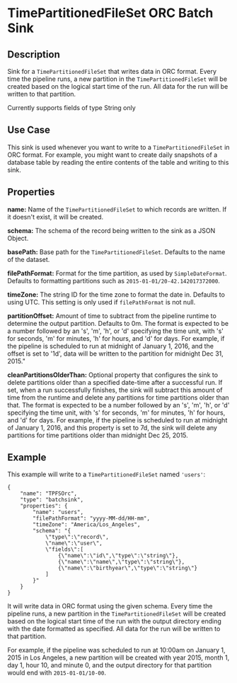 # TimePartitionedFileSet ORC Batch Sink


Description
-----------
Sink for a ``TimePartitionedFileSet`` that writes data in ORC format.
Every time the pipeline runs, a new partition in the ``TimePartitionedFileSet``
will be created based on the logical start time of the run.
All data for the run will be written to that partition.

Currently supports fields of type String only

Use Case
--------
This sink is used whenever you want to write to a ``TimePartitionedFileSet`` in ORC format.
For example, you might want to create daily snapshots of a database table by reading
the entire contents of the table and writing to this sink.


Properties
----------
**name:** Name of the ``TimePartitionedFileSet`` to which records are written.
If it doesn't exist, it will be created.

**schema:** The schema of the record being written to the sink as a JSON Object.

**basePath:** Base path for the ``TimePartitionedFileSet``. Defaults to the name of the dataset.

**filePathFormat:** Format for the time partition, as used by ``SimpleDateFormat``.
Defaults to formatting partitions such as ``2015-01-01/20-42.142017372000``.

**timeZone:** The string ID for the time zone to format the date in. Defaults to using UTC.
This setting is only used if ``filePathFormat`` is not null.

**partitionOffset:** Amount of time to subtract from the pipeline runtime to determine the output partition. Defaults to 0m.
The format is expected to be a number followed by an 's', 'm', 'h', or 'd' specifying the time unit,
with 's' for seconds, 'm' for minutes, 'h' for hours, and 'd' for days.
For example, if the pipeline is scheduled to run at midnight of January 1, 2016,
and the offset is set to '1d', data will be written to the partition for midnight Dec 31, 2015."

**cleanPartitionsOlderThan:** Optional property that configures the sink to delete partitions older than a specified date-time after a successful run.
If set, when a run successfully finishes, the sink will subtract this amount of time from the runtime and delete any partitions for time partitions older than that.
The format is expected to be a number followed by an 's', 'm', 'h', or 'd' specifying the time unit, with 's' for seconds,
'm' for minutes, 'h' for hours, and 'd' for days. For example, if the pipeline is scheduled to run at midnight of January 1, 2016,
and this property is set to 7d, the sink will delete any partitions for time partitions older than midnight Dec 25, 2015.


Example
-------
This example will write to a ``TimePartitionedFileSet`` named ``'users'``:

    {
        "name": "TPFSOrc",
        "type": "batchsink",
        "properties": {
            "name": "users",
            "filePathFormat": "yyyy-MM-dd/HH-mm",
            "timeZone": "America/Los_Angeles",
            "schema": "{
                \"type\":\"record\",
                \"name\":\"user\",
                \"fields\":[
                    {\"name\":\"id\",\"type\":\"string\"},
                    {\"name\":\"name\",\"type\":\"string\"},
                    {\"name\":\"birthyear\",\"type\":\"string\"}
                ]
            }"
        }
    }

It will write data in ORC format using the given schema. Every time the pipeline runs, a
new partition in the ``TimePartitionedFileSet`` will be created based on the logical start
time of the run with the output directory ending with the date formatted as specified. All
data for the run will be written to that partition.

For example, if the pipeline was scheduled to run at 10:00am on January 1, 2015 in Los
Angeles, a new partition will be created with year 2015, month 1, day 1, hour 10, and
minute 0, and the output directory for that partition would end with ``2015-01-01/10-00``.
